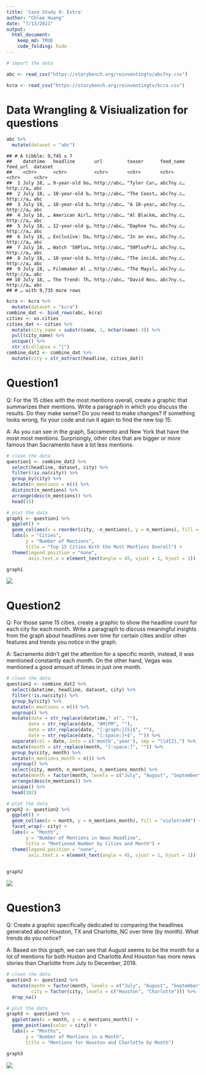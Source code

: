 ```yaml
---
title: 'Case Study 9: Extra'
author: "Chloe Huang"
date: "7/13/2021"
output:
  html_document: 
    keep_md: TRUE
    code_folding: hide
---
```







```r
# import the data

abc <- read_csv("https://storybench.org/reinventingtv/abc7ny.csv")

kcra <- read_csv("https://storybench.org/reinventingtv/kcra.csv")
```

# Data Wrangling & Visiualization for questions

```r
abc %>% 
  mutate(dataset = "abc")
```

```
## # A tibble: 9,745 x 7
##    datetime   headline       url         teaser      feed_name feed_url  dataset
##    <chr>      <chr>          <chr>       <chr>       <chr>     <chr>     <chr>  
##  1 July 18, … 9-year-old bo… http://abc… "Tyler Car… abc7ny.c… http://a… abc    
##  2 July 18, … 10-year-old b… http://abc… "The Coast… abc7ny.c… http://a… abc    
##  3 July 18, … 10-year-old b… http://abc… "A 10-year… abc7ny.c… http://a… abc    
##  4 July 18, … American Airl… http://abc… "Al Blackm… abc7ny.c… http://a… abc    
##  5 July 18, … 12-year-old g… http://abc… "Daphne Yu… abc7ny.c… http://a… abc    
##  6 July 18, … Exclusive: Da… http://abc… "In an exc… abc7ny.c… http://a… abc    
##  7 July 18, … Watch '50Plus… http://abc… "50PlusPri… abc7ny.c… http://a… abc    
##  8 July 18, … 10-year-old b… http://abc… "The incid… abc7ny.c… http://a… abc    
##  9 July 18, … Filmmaker Al … http://abc… "The Maysl… abc7ny.c… http://a… abc    
## 10 July 18, … The Trend: Th… http://abc… "David Nov… abc7ny.c… http://a… abc    
## # … with 9,735 more rows
```

```r
kcra <- kcra %>% 
  mutate(dataset = "kcra")
combine_dat <- bind_rows(abc, kcra)
cities <- us.cities
cities_dat <- cities %>% 
  mutate(city_name = substr(name, 1, nchar(name)-3)) %>% 
  pull(city_name) %>% 
  unique() %>% 
  str_c(collapse = "|")
combine_dat2 <- combine_dat %>% 
  mutate(city = str_extract(headline, cities_dat))
```

# Question1
Q: For the 15 cities with the most mentions overall, create a graphic that summarizes their mentions. Write a paragraph in which you discuss the results. Do they make sense? Do you need to make changes? If something looks wrong, fix your code and run it again to find the new top 15.

A: As you can see in the graph, Sacramento and New York that have the most most mentions. Surprisingly, other cites that are bigger or more famous than Sacramento have a lot less mentions.  


```r
# clean the data
question1 <- combine_dat2 %>% 
  select(headline, dataset, city) %>% 
  filter(!is.na(city)) %>% 
  group_by(city) %>% 
  mutate(n_mentions = n()) %>%
  distinct(n_mentions) %>% 
  arrange(desc(n_mentions)) %>% 
  head(15)

# plot the data
graph1 <- question1 %>% 
  ggplot() +
  geom_col(aes(x = reorder(city, -n_mentions), y = n_mentions), fill = "skyblue") +
  labs(x = "Cities",
       y = "Number of Mentions", 
       title = "Top 15 Cities With the Most Mentions Overall") +
  theme(legend.position = "none",
        axis.text.x = element_text(angle = 45, vjust = 1, hjust = 1))

graph1
```

![](Case_Study09_extra_files/figure-html/unnamed-chunk-3-1.png)<!-- -->

# Question2
Q: For those same 15 cities, create a graphic to show the headline count for each city for each month. Write a paragraph to discuss meaningful insights from the graph about headlines over time for certain cities and/or other features and trends you notice in the graph.

A: Sacramento didn't get the attention for a specific month, instead, it was mentioned constantly each month. On the other hand, Vegas was mentioned a good amount of times in just one month.


```r
# clean the data
question2 <- combine_dat2 %>% 
  select(datetime, headline, dataset, city) %>% 
  filter(!is.na(city)) %>% 
  group_by(city) %>% 
  mutate(n_mentions = n()) %>%
  ungroup() %>% 
  mutate(date = str_replace(datetime," at", ""),
        date = str_replace(date, "AM|PM", ""),
        date = str_replace(date, "[:graph:]{5}$", ""), 
        date = str_replace(date, "[:space:]+$", "")) %>%
  separate(col = date, into = c('month','year'), sep = "\\d{2},") %>% 
  mutate(month = str_replace(month, "[:space:]", "")) %>% 
  group_by(city, month) %>% 
  mutate(n_mentions_month = n()) %>% 
  ungroup() %>% 
  select(city, month, n_mentions, n_mentions_month) %>% 
  mutate(month = factor(month, levels = c("July", "August", "September", "October", "November", "December", "January"))) %>% 
  arrange(desc(n_mentions)) %>% 
  unique() %>% 
  head(102)

# plot the data
graph2 <- question2 %>%
  ggplot() +
  geom_col(aes(x = month, y = n_mentions_month), fill = "violetred4") +
  facet_wrap(~ city) +
  labs(x = "Month", 
       y = "Number of Mentions in News Headline",
       title = "Mentioned Number by Cities and Month") +
  theme(legend.position = "none",
        axis.text.x = element_text(angle = 45, vjust = 1, hjust = 1))
  

graph2
```

![](Case_Study09_extra_files/figure-html/unnamed-chunk-4-1.png)<!-- -->

# Question3
Q: Create a graphic specifically dedicated to comparing the headlines generated about Houston, TX and Charlotte, NC over time (by month). What trends do you notice?

A: Based on this graph, we can see that August seems to be the month for a lot of mentions for both Huston and Charlotte.And Houston has more news stories than Charlotte from July to December, 2018.

```r
# clean the data
question3 <- question2 %>% 
  mutate(month = factor(month, levels = c("July", "August", "September", "October", "November", "December", "January")),
         city = factor(city, levels = c("Houston", "Charlotte"))) %>% 
  drop_na()

# plot the data
graph3 <- question3 %>% 
  ggplot(aes(x = month, y = n_mentions_month)) +
  geom_point(aes(color = city)) +
  labs(x = "Months",
       y = "Number of Mentions in a Month", 
       title = "Mentions for Houston and Charlotte by Month")

graph3
```

![](Case_Study09_extra_files/figure-html/unnamed-chunk-5-1.png)<!-- -->


